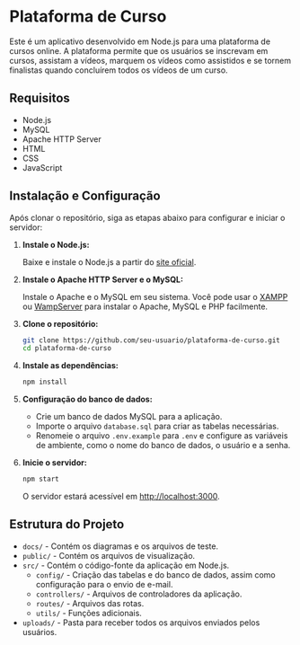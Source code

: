 
# Plataforma de Curso

Este é um aplicativo desenvolvido em Node.js para uma plataforma de cursos online. A plataforma permite que os usuários se inscrevam em cursos, assistam a vídeos, marquem os vídeos como assistidos e se tornem finalistas quando concluírem todos os vídeos de um curso.

## Requisitos

- Node.js
- MySQL
- Apache HTTP Server
- HTML
- CSS
- JavaScript

## Instalação e Configuração

Após clonar o repositório, siga as etapas abaixo para configurar e iniciar o servidor:

1. **Instale o Node.js:**

   Baixe e instale o Node.js a partir do [site oficial](https://nodejs.org/).

2. **Instale o Apache HTTP Server e o MySQL:**

   Instale o Apache e o MySQL em seu sistema. Você pode usar o [XAMPP](https://www.apachefriends.org/index.html) ou [WampServer](https://www.wampserver.com/en/) para instalar o Apache, MySQL e PHP facilmente.

3. **Clone o repositório:**

   ```bash
   git clone https://github.com/seu-usuario/plataforma-de-curso.git
   cd plataforma-de-curso
   ```

4. **Instale as dependências:**

   ```bash
   npm install
   ```

5. **Configuração do banco de dados:**

   - Crie um banco de dados MySQL para a aplicação.
   - Importe o arquivo `database.sql` para criar as tabelas necessárias.
   - Renomeie o arquivo `.env.example` para `.env` e configure as variáveis de ambiente, como o nome do banco de dados, o usuário e a senha.

6. **Inicie o servidor:**

   ```bash
   npm start
   ```

   O servidor estará acessível em [http://localhost:3000](http://localhost:3000).

## Estrutura do Projeto

- `docs/` - Contém os diagramas e os arquivos de teste.
- `public/` - Contém os arquivos de visualização.
- `src/` - Contém o código-fonte da aplicação em Node.js.
  - `config/` - Criação das tabelas e do banco de dados, assim como configuração para o envio de e-mail.
  - `controllers/` - Arquivos de controladores da aplicação.
  - `routes/` - Arquivos das rotas.
  - `utils/` - Funções adicionais.
- `uploads/` - Pasta para receber todos os arquivos enviados pelos usuários.





